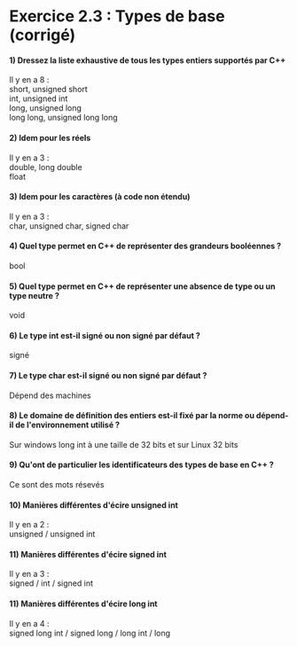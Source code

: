 # Exercice 2.3 : Types de base (corrigé)
#### 1) Dressez la liste exhaustive de tous les types entiers supportés par C++
Il y en a 8 :  
short, unsigned short  
int, unsigned int  
long, unsigned long  
long long, unsigned long long  

#### 2) Idem pour les réels
Il y en a 3 :  
double, long double  
float

#### 3) Idem pour les caractères (à code non étendu)
Il y en a 3 :  
char, unsigned char, signed char

#### 4) Quel type permet en C++ de représenter des grandeurs booléennes ?
bool

#### 5) Quel type permet en C++ de représenter une absence de type ou un type neutre ?
void

#### 6) Le type int est-il signé ou non signé par défaut ?
signé

#### 7) Le type char est-il signé ou non signé par défaut ?
Dépend des machines

#### 8) Le domaine de définition des entiers est-il fixé par la norme ou dépend-il de l'environnement utilisé ?
Sur windows long int à une taille de 32 bits et sur Linux 32 bits

#### 9) Qu'ont de particulier les identificateurs des types de base en C++ ?
Ce sont des mots résevés

#### 10) Manières différentes d'écire unsigned int 
Il y en a 2 :  
unsigned / unsigned int

#### 11) Manières différentes d'écire signed int 
Il y en a 3 :  
signed / int / signed int

#### 11) Manières différentes d'écire long int
Il y en a 4 :  
signed long int / signed long / long int / long
